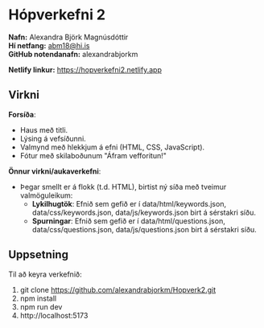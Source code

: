 # Hópverkefni 2

**Nafn:** Alexandra Björk Magnúsdóttir<br>
**Hí netfang:** abm18@hi.is<br>
**GitHub notendanafn:** alexandrabjorkm<br>

**Netlify linkur:**
https://hopverkefni2.netlify.app

## Virkni
 **Forsíða**:
   - Haus með titli.
   - Lýsing á vefsíðunni.
   - Valmynd með hlekkjum á efni (HTML, CSS, JavaScript).
   - Fótur með skilaboðunum "Áfram vefforitun!"
   
 **Önnur virkni/aukaverkefni**:
   - Þegar smellt er á flokk (t.d. HTML), birtist ný síða með tveimur valmöguleikum:
     - **Lykilhugtök**: Efnið sem gefið er í data/html/keywords.json, data/css/keywords.json, data/js/keywords.json birt á sérstakri síðu.
     - **Spurningar**: Efnið sem gefið er í data/html/questions.json, data/css/questions.json, data/js/questions.json birt á sérstakri síðu.

## Uppsetning
Til að keyra verkefnið:

  1. git clone https://github.com/alexandrabjorkm/Hopverk2.git
  2. npm install
  3. npm run dev
  4. http://localhost:5173



